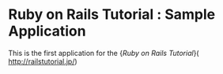  # Ruby on Rails Tutorial : Sample Application

This is the first application for the
{*Ruby on Rails Tutorial*}(
http://railstutorial.jp/)

